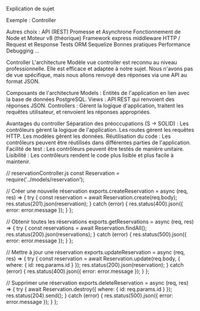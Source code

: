 Explication de sujet

Exemple : Controller

Autres choix : 
API (REST)
Promesse et Asynchrone
Fonctionnement de Node et Moteur v8 (théorique)
Framework express
middleware
HTTP / Request et Response
Tests
ORM Sequelize
Bonnes pratiques
Performance
Debugging
...

Controller
L'architecture Modèle vue controller est reconnu au niveau professionnelle. Elle est efficace et adaptée à notre sujet.
Nous n'avons pas de vue spécifique, mais nous allons renvoyé des réponses via une API au format JSON.

Composants de l'architecture
Models : Entités de l'application en lien avec la base de données PostgreSQL.
Views : API REST qui renvoient des réponses JSON.
Controllers : Gèrent la logique d'application, traitent les requêtes utilisateur, et renvoient les réponses appropriées.

Avantages du controller
Séparation des préoccupations (S -> SOLID) : Les contrôleurs gèrent la logique de l'application. Les routes gèrent les requêtes HTTP. Les modèles gèrent les données.
Réutilisation du code : Les contrôleurs peuvent être réutilisés dans différentes parties de l'application.
Facilité de test : Les contrôleurs peuvent être testés de manière unitaire.
Lisibilité : Les contrôleurs rendent le code plus lisible et plus facile à maintenir.


// reservationController.js
const Reservation = require('../models/reservation');

// Créer une nouvelle réservation
exports.createReservation = async (req, res) => {
    try {
        const reservation = await Reservation.create(req.body);
        res.status(201).json(reservation);
    } catch (error) {
        res.status(400).json({ error: error.message });
    }
};

// Obtenir toutes les réservations
exports.getReservations = async (req, res) => {
    try {
        const reservations = await Reservation.findAll();
        res.status(200).json(reservations);
    } catch (error) {
        res.status(500).json({ error: error.message });
    }
};

// Mettre à jour une réservation
exports.updateReservation = async (req, res) => {
    try {
        const reservation = await Reservation.update(req.body, {
            where: { id: req.params.id }
        });
        res.status(200).json(reservation);
    } catch (error) {
        res.status(400).json({ error: error.message });
    }
};

// Supprimer une réservation
exports.deleteReservation = async (req, res) => {
    try {
        await Reservation.destroy({
            where: { id: req.params.id }
        });
        res.status(204).send();
    } catch (error) {
        res.status(500).json({ error: error.message });
    }
};
